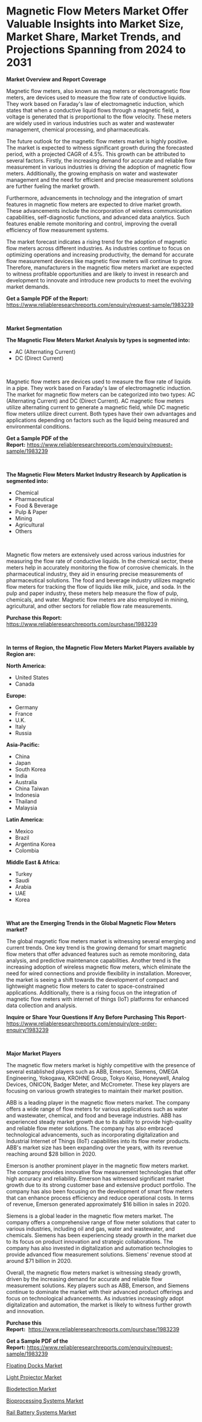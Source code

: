 <p><h1>Magnetic Flow Meters Market Offer Valuable Insights into Market Size, Market Share, Market Trends, and Projections Spanning from 2024 to 2031</h1></p><p><strong>Market Overview and Report Coverage</strong></p>
<p><p>Magnetic flow meters, also known as mag meters or electromagnetic flow meters, are devices used to measure the flow rate of conductive liquids. They work based on Faraday's law of electromagnetic induction, which states that when a conductive liquid flows through a magnetic field, a voltage is generated that is proportional to the flow velocity. These meters are widely used in various industries such as water and wastewater management, chemical processing, and pharmaceuticals.</p><p>The future outlook for the magnetic flow meters market is highly positive. The market is expected to witness significant growth during the forecasted period, with a projected CAGR of 4.5%. This growth can be attributed to several factors. Firstly, the increasing demand for accurate and reliable flow measurement in various industries is driving the adoption of magnetic flow meters. Additionally, the growing emphasis on water and wastewater management and the need for efficient and precise measurement solutions are further fueling the market growth.</p><p>Furthermore, advancements in technology and the integration of smart features in magnetic flow meters are expected to drive market growth. These advancements include the incorporation of wireless communication capabilities, self-diagnostic functions, and advanced data analytics. Such features enable remote monitoring and control, improving the overall efficiency of flow measurement systems.</p><p>The market forecast indicates a rising trend for the adoption of magnetic flow meters across different industries. As industries continue to focus on optimizing operations and increasing productivity, the demand for accurate flow measurement devices like magnetic flow meters will continue to grow. Therefore, manufacturers in the magnetic flow meters market are expected to witness profitable opportunities and are likely to invest in research and development to innovate and introduce new products to meet the evolving market demands.</p></p>
<p><strong>Get a Sample PDF of the Report:</strong> <a href="https://www.reliableresearchreports.com/enquiry/request-sample/1983239">https://www.reliableresearchreports.com/enquiry/request-sample/1983239</a></p>
<p>&nbsp;</p>
<p><strong>Market Segmentation</strong></p>
<p><strong>The Magnetic Flow Meters Market Analysis by types is segmented into:</strong></p>
<p><ul><li>AC (Alternating Current)</li><li>DC (Direct Current)</li></ul></p>
<p>&nbsp;</p>
<p><p>Magnetic flow meters are devices used to measure the flow rate of liquids in a pipe. They work based on Faraday's law of electromagnetic induction. The market for magnetic flow meters can be categorized into two types: AC (Alternating Current) and DC (Direct Current). AC magnetic flow meters utilize alternating current to generate a magnetic field, while DC magnetic flow meters utilize direct current. Both types have their own advantages and applications depending on factors such as the liquid being measured and environmental conditions.</p></p>
<p><strong>Get a Sample PDF of the Report:</strong>&nbsp;<a href="https://www.reliableresearchreports.com/enquiry/request-sample/1983239">https://www.reliableresearchreports.com/enquiry/request-sample/1983239</a></p>
<p>&nbsp;</p>
<p><strong>The Magnetic Flow Meters Market Industry Research by Application is segmented into:</strong></p>
<p><ul><li>Chemical</li><li>Pharmaceutical</li><li>Food & Beverage</li><li>Pulp & Paper</li><li>Mining</li><li>Agricultural</li><li>Others</li></ul></p>
<p>&nbsp;</p>
<p><p>Magnetic flow meters are extensively used across various industries for measuring the flow rate of conductive liquids. In the chemical sector, these meters help in accurately monitoring the flow of corrosive chemicals. In the pharmaceutical industry, they aid in ensuring precise measurements of pharmaceutical solutions. The food and beverage industry utilizes magnetic flow meters for tracking the flow of liquids like milk, juice, and soda. In the pulp and paper industry, these meters help measure the flow of pulp, chemicals, and water. Magnetic flow meters are also employed in mining, agricultural, and other sectors for reliable flow rate measurements.</p></p>
<p><strong>Purchase this Report:</strong>&nbsp; <a href="https://www.reliableresearchreports.com/purchase/1983239">https://www.reliableresearchreports.com/purchase/1983239</a></p>
<p>&nbsp;</p>
<p><strong>In terms of Region, the Magnetic Flow Meters Market Players available by Region are:</strong></p>
<p>
    <p> <strong> North America: </strong>
        <ul>
            <li>United States</li>
            <li>Canada</li>
        </ul>
        </p> 
    <p> <strong> Europe: </strong>
        <ul>
            <li>Germany</li>
            <li>France</li>
            <li>U.K.</li>
            <li>Italy</li>
            <li>Russia</li>
        </ul>
        </p> 
    <p> <strong> Asia-Pacific: </strong>
        <ul>
            <li>China</li>
            <li>Japan</li>
            <li>South Korea</li>
            <li>India</li>
            <li>Australia</li>
            <li>China Taiwan</li>
            <li>Indonesia</li>
            <li>Thailand</li>
            <li>Malaysia</li>
        </ul>
        </p> 
    <p> <strong> Latin America: </strong>
        <ul>
            <li>Mexico</li>
            <li>Brazil</li>
            <li>Argentina Korea</li>
            <li>Colombia</li>
        </ul>
        </p> 
    <p> <strong> Middle East & Africa: </strong>
        <ul>
            <li>Turkey</li>
            <li>Saudi</li>
            <li>Arabia</li>
            <li>UAE</li>
            <li>Korea</li>
        </ul>
    </p>
    </p>
<p>&nbsp;</p>
<p><strong>What are the Emerging Trends in the Global Magnetic Flow Meters market?</strong></p>
<p><p>The global magnetic flow meters market is witnessing several emerging and current trends. One key trend is the growing demand for smart magnetic flow meters that offer advanced features such as remote monitoring, data analysis, and predictive maintenance capabilities. Another trend is the increasing adoption of wireless magnetic flow meters, which eliminate the need for wired connections and provide flexibility in installation. Moreover, the market is seeing a shift towards the development of compact and lightweight magnetic flow meters to cater to space-constrained applications. Additionally, there is a rising focus on the integration of magnetic flow meters with internet of things (IoT) platforms for enhanced data collection and analysis.</p></p>
<p><strong>Inquire or Share Your Questions If Any Before Purchasing This Report</strong>- <a href="https://www.reliableresearchreports.com/enquiry/pre-order-enquiry/1983239">https://www.reliableresearchreports.com/enquiry/pre-order-enquiry/1983239</a></p>
<p>&nbsp;</p>
<p><strong>Major Market Players</strong></p>
<p><p>The magnetic flow meters market is highly competitive with the presence of several established players such as ABB, Emerson, Siemens, OMEGA Engineering, Yokogawa, KROHNE Group, Tokyo Keiso, Honeywell, Analog Devices, ONICON, Badger Meter, and McCrometer. These key players are focusing on various growth strategies to maintain their market position.</p><p>ABB is a leading player in the magnetic flow meters market. The company offers a wide range of flow meters for various applications such as water and wastewater, chemical, and food and beverage industries. ABB has experienced steady market growth due to its ability to provide high-quality and reliable flow meter solutions. The company has also embraced technological advancements, such as incorporating digitalization and Industrial Internet of Things (IIoT) capabilities into its flow meter products. ABB's market size has been expanding over the years, with its revenue reaching around $28 billion in 2020.</p><p>Emerson is another prominent player in the magnetic flow meters market. The company provides innovative flow measurement technologies that offer high accuracy and reliability. Emerson has witnessed significant market growth due to its strong customer base and extensive product portfolio. The company has also been focusing on the development of smart flow meters that can enhance process efficiency and reduce operational costs. In terms of revenue, Emerson generated approximately $16 billion in sales in 2020.</p><p>Siemens is a global leader in the magnetic flow meters market. The company offers a comprehensive range of flow meter solutions that cater to various industries, including oil and gas, water and wastewater, and chemicals. Siemens has been experiencing steady growth in the market due to its focus on product innovation and strategic collaborations. The company has also invested in digitalization and automation technologies to provide advanced flow measurement solutions. Siemens' revenue stood at around $71 billion in 2020.</p><p>Overall, the magnetic flow meters market is witnessing steady growth, driven by the increasing demand for accurate and reliable flow measurement solutions. Key players such as ABB, Emerson, and Siemens continue to dominate the market with their advanced product offerings and focus on technological advancements. As industries increasingly adopt digitalization and automation, the market is likely to witness further growth and innovation.</p></p>
<p><strong>Purchase this Report:</strong>&nbsp;&nbsp;<a href="https://www.reliableresearchreports.com/purchase/1983239">https://www.reliableresearchreports.com/purchase/1983239</a></p>
<p></p>
<p><strong>Get a Sample PDF of the Report:</strong>&nbsp;<a href="https://www.reliableresearchreports.com/enquiry/request-sample/1983239">https://www.reliableresearchreports.com/enquiry/request-sample/1983239</a></p>
<p><p><a href="https://github.com/JameTravis/Market-Research-Report-List-3/blob/main/floating-docks-market.md">Floating Docks Market</a></p><p><a href="https://github.com/RichRobinson5/Market-Research-Report-List-3/blob/main/light-projector-market.md">Light Projector Market</a></p><p><a href="https://medium.com/@merrittrice2023/biodetection-market-competitive-analysis-market-trends-and-forecast-to-2030-0daaf16de10b">Biodetection Market</a></p><p><a href="https://medium.com/@merrittrice2023/bioprocessing-systems-market-size-cagr-trends-2024-2030-dbf6241a3b8b">Bioprocessing Systems Market</a></p><p><a href="https://issuu.com/reportprime-2/docs/rail-battery-systems-market-size-2030.pptx">Rail Battery Systems Market</a></p></p>